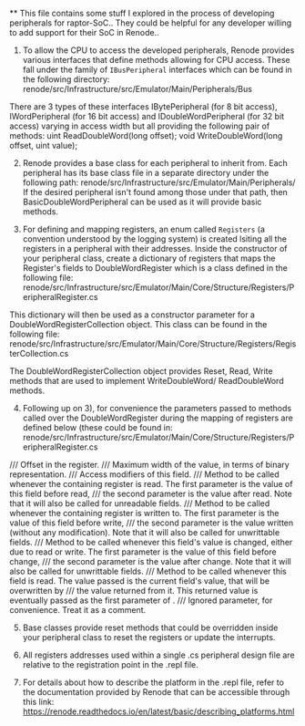 ** This file contains some stuff I explored in the process of developing peripherals for raptor-SoC.. They could be helpful for any developer willing to add support for their SoC in Renode.. 


1. To allow the CPU to access the developed peripherals, Renode provides various interfaces that define methods allowing for CPU access. These fall under the family of `IBusPeripheral` interfaces which can be found in the following directory:
      renode/src/Infrastructure/src/Emulator/Main/Peripherals/Bus
      
There are 3 types of these interfaces IBytePeripheral (for 8 bit access), IWordPeripheral (for 16 bit access) and IDoubleWordPeripheral (for 32 bit access) varying in access width but all providing the following pair of methods:
      uint ReadDoubleWord(long offset);
      void WriteDoubleWord(long offset, uint value);


2. Renode provides a base class for each peripheral to inherit from. Each peripheral has its base class file in a separate directory under the following path:
    renode/src/Infrastructure/src/Emulator/Main/Peripherals/
If the desired peripheral isn't found among those under that path, then BasicDoubleWordPeripheral can be used as it will provide basic methods.   


3. For defining and mapping registers, an enum called `Registers` (a convention understood by the logging system) is created lsiting all the registers in a peripheral with their addresses. 
Inside the constructor of your peripheral class, create a dictionary of registers that maps the Register's fields to DoubleWordRegister which is a class defined in the following file: 
      renode/src/Infrastructure/src/Emulator/Main/Core/Structure/Registers/PeripheralRegister.cs
      
This dictionary will then be used as a constructor parameter for a DoubleWordRegisterCollection object. This class can be found in the following file:
      renode/src/Infrastructure/src/Emulator/Main/Core/Structure/Registers/RegisterCollection.cs
      
The DoubleWordRegisterCollection object provides Reset, Read, Write methods that are used to implement WriteDoubleWord/ ReadDoubleWord methods.   


4. Following up on 3), for convenience the parameters passed to methods called over the DoubleWordRegister during the mapping of registers are defined below (these could be found in: renode/src/Infrastructure/src/Emulator/Main/Core/Structure/Registers/PeripheralRegister.cs

/// <param name="position">Offset in the register.</param>
/// <param name="width">Maximum width of the value, in terms of binary representation.</param> 
/// <param name="mode">Access modifiers of this field.</param>
/// <param name="readCallback">Method to be called whenever the containing register is read. The first parameter is the value of this field before read,
/// the second parameter is the value after read. Note that it will also be called for unreadable fields.</param>
/// <param name="writeCallback">Method to be called whenever the containing register is written to. The first parameter is the value of this field before write,
/// the second parameter is the value written (without any modification). Note that it will also be called for unwrittable fields.</param>
/// <param name="changeCallback">Method to be called whenever this field's value is changed, either due to read or write. The first parameter is the value of this field before change,
/// the second parameter is the value after change. Note that it will also be called for unwrittable fields.</param>
/// <param name="valueProviderCallback">Method to be called whenever this field is read. The value passed is the current field's value, that will be overwritten by
/// the value returned from it. This returned value is eventually passed as the first parameter of <paramref name="readCallback"/>.</param>
/// <param name="name">Ignored parameter, for convenience. Treat it as a comment.</param>
        
        
5. Base classes provide reset methods that could be overridden inside your peripheral class to reset the registers or update the interrupts. 

6. All registers addresses used within a single .cs peripheral design file are relative to the registration point in the .repl file.

7. For details about how to describe the platform in the .repl file, refer to the documentation provided by Renode that can be accessible through this link: 
      https://renode.readthedocs.io/en/latest/basic/describing_platforms.html
